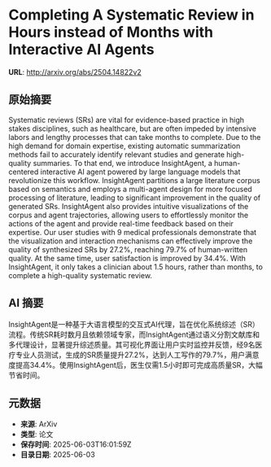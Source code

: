 # Completing A Systematic Review in Hours instead of Months with Interactive AI Agents

**URL**: http://arxiv.org/abs/2504.14822v2

## 原始摘要

Systematic reviews (SRs) are vital for evidence-based practice in high stakes
disciplines, such as healthcare, but are often impeded by intensive labors and
lengthy processes that can take months to complete. Due to the high demand for
domain expertise, existing automatic summarization methods fail to accurately
identify relevant studies and generate high-quality summaries. To that end, we
introduce InsightAgent, a human-centered interactive AI agent powered by large
language models that revolutionize this workflow. InsightAgent partitions a
large literature corpus based on semantics and employs a multi-agent design for
more focused processing of literature, leading to significant improvement in
the quality of generated SRs. InsightAgent also provides intuitive
visualizations of the corpus and agent trajectories, allowing users to
effortlessly monitor the actions of the agent and provide real-time feedback
based on their expertise. Our user studies with 9 medical professionals
demonstrate that the visualization and interaction mechanisms can effectively
improve the quality of synthesized SRs by 27.2%, reaching 79.7% of
human-written quality. At the same time, user satisfaction is improved by
34.4%. With InsightAgent, it only takes a clinician about 1.5 hours, rather
than months, to complete a high-quality systematic review.


## AI 摘要

InsightAgent是一种基于大语言模型的交互式AI代理，旨在优化系统综述（SR）流程。传统SR耗时数月且依赖领域专家，而InsightAgent通过语义分割文献库和多代理设计，显著提升综述质量。其可视化界面让用户实时监控并反馈，经9名医疗专业人员测试，生成的SR质量提升27.2%，达到人工写作的79.7%，用户满意度提高34.4%。使用InsightAgent后，医生仅需1.5小时即可完成高质量SR，大幅节省时间。

## 元数据

- **来源**: ArXiv
- **类型**: 论文
- **保存时间**: 2025-06-03T16:01:59Z
- **目录日期**: 2025-06-03
